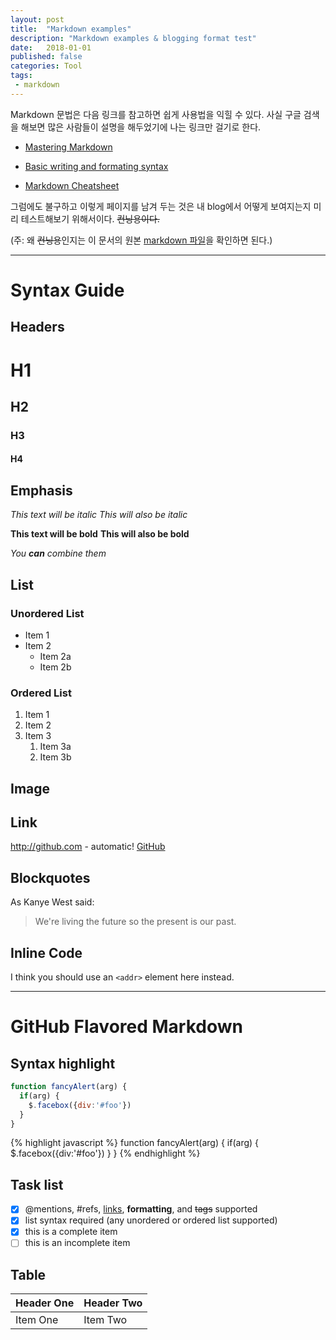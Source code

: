 ```yaml
---
layout: post
title:  "Markdown examples"
description: "Markdown examples & blogging format test"
date:   2018-01-01
published: false
categories: Tool
tags:
 - markdown
---
```


Markdown 문법은 다음 링크를 참고하면 쉽게 사용법을 익힐 수 있다. 사실 구글 검색을 해보면 많은 사람들이 설명을 해두었기에 나는 링크만 걸기로 한다.

* [Mastering Markdown](https://guides.github.com/features/mastering-markdown/)

* [Basic writing and formating syntax](https://help.github.com/articles/basic-writing-and-formatting-syntax/)

* [Markdown Cheatsheet](https://github.com/adam-p/markdown-here/wiki/Markdown-Cheatsheet)

그럼에도 불구하고 이렇게 페이지를 남겨 두는 것은 내 blog에서 어떻게 보여지는지 미리 테스트해보기 위해서이다. ~~컨닝용이다.~~

(주: 왜 ~~컨닝용~~인지는 이 문서의 원본 [markdown 파일](https://github.com/haanjack/haanjack.github.io/tree/master/_posts)을 확인하면 된다.)

---

# Syntax Guide
## Headers

# H1
## H2
### H3
#### H4

## Emphasis
*This text will be italic*
_This will also be italic_

**This text will be bold**
__This will also be bold__

_You **can** combine them_

## List
### Unordered List

* Item 1
* Item 2
  * Item 2a
  * Item 2b

### Ordered List
1. Item 1
1. Item 2
1. Item 3
   1. Item 3a
   1. Item 3b

## Image

<!-- ![GitHub Logo](/images/logo.png) -->
<!-- Format: ![Alt Text](url) -->

## Link

http://github.com - automatic!
[GitHub](http://github.com)

## Blockquotes

As Kanye West said:

> We're living the future so
> the present is our past.

## Inline Code
I think you should use an
`<addr>` element here instead.

<hr>

# GitHub Flavored Markdown

## Syntax highlight

``` javascript
function fancyAlert(arg) {
  if(arg) {
    $.facebox({div:'#foo'})
  }
}
```

{% highlight javascript %}
function fancyAlert(arg) {
  if(arg) {
    $.facebox({div:'#foo'})
  }
}
{% endhighlight %}

## Task list

- [x] @mentions, #refs, [links](), **formatting**, and <del>tags</del> supported
- [x] list syntax required (any unordered or ordered list supported)
- [x] this is a complete item
- [ ] this is an incomplete item

## Table

| Header One     | Header Two     |
| :------------- | :------------- |
| Item One       | Item Two       |
